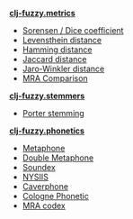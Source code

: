 **[clj-fuzzy.metrics](#toc_2)**

* [Sorensen / Dice coefficient](#toc_3)
* [Levensthein distance](#toc_4)
* [Hamming distance](#toc_5)
* [Jaccard distance](#toc_6)
* [Jaro-Winkler distance](#toc_7)
* [MRA Comparison](#toc_8)

**[clj-fuzzy.stemmers](#toc_9)**

* [Porter stemming](#toc_10)

**[clj-fuzzy.phonetics](#toc_11)**

* [Metaphone](#toc_12)
* [Double Metaphone](#toc_13)
* [Soundex](#toc_14)
* [NYSIIS](#toc_15)
* [Caverphone](#toc_16)
* [Cologne Phonetic](#toc_17)
* [MRA codex](#toc_18)
